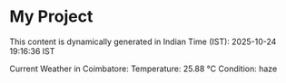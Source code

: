 # My Project

This content is dynamically generated in Indian Time (IST): 2025-10-24 19:16:36 IST


Current Weather in Coimbatore:
Temperature: 25.88 °C
Condition: haze
